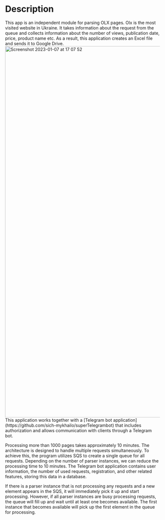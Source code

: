 <h1>Description</h1>
This app is an independent module for parsing OLX pages. Olx is the most visited website in Ukraine. It takes information about the request from the queue and collects information about the number of views, publication date, price, product name etc. As a result, this application creates an Excel file and sends it to Google Drive.

<img width="1210" alt="Screenshot 2023-01-07 at 17 07 52" src="https://user-images.githubusercontent.com/11314278/211157524-1a35ed71-7411-41da-aebc-7178394f9520.png">
This application works together with a [Telegram bot application](https://github.com/sich-mykhailo/superTelegrambot) that includes authorization and allows communication with clients through a Telegram bot.

Processing more than 1000 pages takes approximately 10 minutes. The architecture is designed to handle multiple requests simultaneously. To achieve this, the program utilizes SQS to create a single queue for all requests.
Depending on the number of parser instances, we can reduce the processing time to 10 minutes.
The Telegram bot application contains user information, the number of used requests, registration, and other related features, storing this data in a database.


If there is a parser instance that is not processing any requests and a new element appears in the SQS, it will immediately pick it up and start processing. However, if all parser instances are busy processing requests, the queue will fill up and wait until at least one becomes available. The first instance that becomes available will pick up the first element in the queue for processing.
